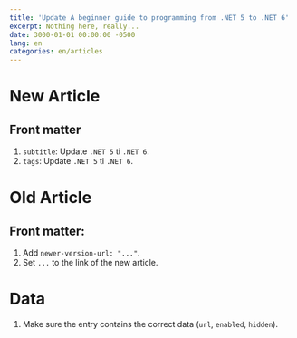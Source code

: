 ```yaml
---
title: 'Update A beginner guide to programming from .NET 5 to .NET 6'
excerpt: Nothing here, really...
date: 3000-01-01 00:00:00 -0500
lang: en
categories: en/articles
---
```


# New Article

## Front matter

1. `subtitle`: Update `.NET 5` ti `.NET 6`.
1. `tags`: Update `.NET 5` ti `.NET 6`.

# Old Article

## Front matter:

1. Add `newer-version-url: "..."`.
1. Set `...` to the link of the new article.

# Data

1. Make sure the entry contains the correct data (`url`, `enabled`, `hidden`).
